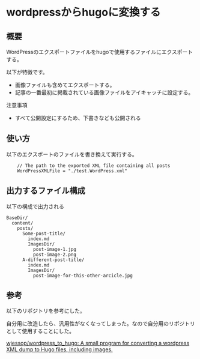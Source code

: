 # wordpressからhugoに変換する

## 概要

WordPressのエクスポートファイルをhugoで使用するファイルにエクスポートする。

以下が特徴です。

- 画像ファイルも含めてエクスポートする。
- 記事の一番最初に掲載されている画像ファイルをアイキャッチに設定する。
  
注意事項

- すべて公開設定にするため、下書きなども公開される

## 使い方

以下のエクスポートのファイルを書き換えて実行する。

```golang
	// The path to the exported XML file containing all posts
	WordPressXMLFile = "./test.WordPress.xml"
```

## 出力するファイル構成

以下の構成で出力される

```
BaseDir/
  content/
    posts/
      Some-post-title/
        index.md
        ImagesDir/
          post-image-1.jpg
          post-image-2.png
      A-different-post-title/
        index.md
        ImagesDir/
          post-image-for-this-other-arcicle.jpg
```

## 参考

以下のリポジトリを参考にした。

自分用に改造したら、汎用性がなくなってしまった。なので自分用のリポジトリとして使用することにした。

[wjessop/wordpress\_to\_hugo: A small program for converting a wordpress XML dump to Hugo files, including images\.](https://github.com/wjessop/wordpress_to_hugo)